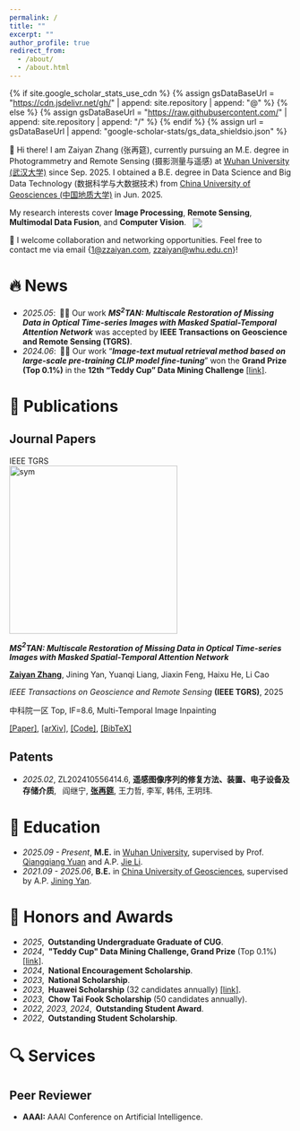 ```yaml
---
permalink: /
title: ""
excerpt: ""
author_profile: true
redirect_from: 
  - /about/
  - /about.html
---
```


{% if site.google_scholar_stats_use_cdn %}
{% assign gsDataBaseUrl = "https://cdn.jsdelivr.net/gh/" | append: site.repository | append: "@" %}
{% else %}
{% assign gsDataBaseUrl = "https://raw.githubusercontent.com/" | append: site.repository | append: "/" %}
{% endif %}
{% assign url = gsDataBaseUrl | append: "google-scholar-stats/gs_data_shieldsio.json" %}

<span class='anchor' id='about-me'></span>

👋 Hi there! I am Zaiyan Zhang (张再筵), currently pursuing an M.E. degree in Photogrammetry and Remote Sensing (摄影测量与遥感) at [Wuhan University (武汉大学)](https://www.whu.edu.cn/) since Sep. 2025. I obtained a B.E. degree in Data Science and Big Data Technology (数据科学与大数据技术) from [China University of Geosciences (中国地质大学)](https://www.cug.edu.cn/) in Jun. 2025. 

My research interests cover <strong>Image Processing</strong>, <strong>Remote Sensing</strong>, <strong>Multimodal Data Fusion</strong>, and <strong>Computer Vision</strong>. <a href='https://scholar.google.com/citations?user=ZpxXejIAAAAJ'><img src="https://img.shields.io/endpoint?logo=Google%20Scholar&url=https%3A%2F%2Fcdn.jsdelivr.net%2Fgh%2Fzzaiyan%2Fzzaiyan.github.io@google-scholar-stats%2Fgs_data_shieldsio.json&labelColor=f6f6f6&color=9cf&style=flat&label=citations" style="vertical-align:middle;margin-left:8px;"></a>

🤝 I welcome collaboration and networking opportunities. Feel free to contact me via email {[1@zzaiyan.com](mailto:1@zzaiyan.com), [zzaiyan@whu.edu.cn](mailto:zzaiyan@whu.edu.cn)}!

<!-- My research interest includes image processing, time series analysis, land cover change detection, computer vision, and deep learning. I have published more than 100 papers at the top international AI conferences with total <a href='https://scholar.google.com/citations?user=DhtAFkwAAAAJ'>google scholar citations <strong><span id='total_cit'>260000+</span></strong></a> (You can also use google scholar badge <a href='https://scholar.google.com/citations?user=DhtAFkwAAAAJ'><img src="https://img.shields.io/endpoint?url={{ url | url_encode }}&logo=Google%20Scholar&labelColor=f6f6f6&color=9cf&style=flat&label=citations"></a>). -->


# 🔥 News
- *2025.05*:&ensp;🎉🎉 Our work ***MS$^2$TAN: Multiscale Restoration of Missing Data in Optical Time-series Images with Masked Spatial-Temporal Attention Network*** was accepted by **IEEE Transactions on Geoscience and Remote Sensing (TGRS)**.
- *2024.06*:&ensp;🎉🎉 Our work “***Image-text mutual retrieval method based on large-scale pre-training CLIP model fine-tuning***” won the **Grand Prize (Top 0.1%)** in the **12th “Teddy Cup” Data Mining Challenge** [[link]](https://www.tipdm.org/dsej12/2429.jhtml).


# 📝 Publications 

<!-- 显示总引用量 -->
<!-- <span id="total_cit">0</span> -->

<!-- 显示单篇论文引用量 -->
<!-- <strong><span class="show_paper_citations" data="ZpxXejIAAAAJ:u-x6o8ySG0sC"></span></strong> -->

<!-- 显示总引用量徽章 -->
<!-- <a href='https://scholar.google.com/citations?user=ZpxXejIAAAAJ'><img src="https://img.shields.io/endpoint?logo=Google%20Scholar&url=https%3A%2F%2Fcdn.jsdelivr.net%2Fgh%2Fzzaiyan%2Fzzaiyan.github.io@google-scholar-stats%2Fgs_data_shieldsio.json&labelColor=f6f6f6&color=9cf&style=flat&label=citations"></a> -->

## Journal Papers

<div class='paper-box'><div class='paper-box-image'><div><div class="badge">IEEE TGRS</div><img src='https://arxiv.org/html/2406.13358v2/x2.png' alt="sym" width="300"></div></div>
<div class='paper-box-text' markdown="1">

***MS$^2$TAN: Multiscale Restoration of Missing Data in Optical Time-series Images with Masked Spatial-Temporal Attention Network***

**<u>Zaiyan Zhang</u>**, Jining Yan, Yuanqi Liang, Jiaxin Feng, Haixu He, Li Cao

*IEEE Transactions on Geoscience and Remote Sensing* **(IEEE TGRS)**, 2025

中科院一区 Top, IF=8.6, Multi-Temporal Image Inpainting <span class="show_paper_citations" data="ZpxXejIAAAAJ:u-x6o8ySG0sC"></span>

[[Paper]](https://doi.org/10.1109/tgrs.2025.3574799), [[arXiv]](https://arxiv.org/abs/2406.13358), [[Code]](https://github.com/CUG-BEODL/MS2TAN), [[BibTeX]](#bibtex-ms2tan)

</div>
</div>

<!-- ## Conference Papers -->

<!-- - [Lorem ipsum dolor sit amet, consectetur adipiscing elit. Vivamus ornare aliquet ipsum, ac tempus justo dapibus sit amet](https://github.com), A, B, C, **CVPR 2020** -->

<!-- ## Preprints -->

## Patents

- *2025.02*, ZL202410556414.6, **遥感图像序列的修复方法、装置、电子设备及存储介质**, &ensp;阎继宁, **<u>张再筵</u>**, 王力哲, 李军, 韩伟, 王玥玮.

# 📖 Education
- *2025.09 - Present*, **M.E.** in [Wuhan University](https://www.whu.edu.cn/), supervised by Prof. [Qiangqiang Yuan](https://scholar.google.com/citations?user=aItnA-sAAAAJ) and A.P. [Jie Li](https://scholar.google.com/citations?user=W4VvnDMAAAAJ).
- *2021.09 - 2025.06*, **B.E.** in [China University of Geosciences](https://www.cug.edu.cn/), supervised by A.P. [Jining Yan](https://scholar.google.com/citations?user=iYTHxQcAAAAJ). 


<!-- 备选Emoji：🎖🏅💎🏆 -->
# 🏅 Honors and Awards
- *2025*,&ensp;**Outstanding Undergraduate Graduate of CUG**.
- *2024*,&ensp;**"Teddy Cup" Data Mining Challenge, Grand Prize** (Top 0.1%) [[link]](https://www.tipdm.org/dsej12/2429.jhtml).
- *2024*,&ensp;**National Encouragement Scholarship**.
- *2023*,&ensp;**National Scholarship**.
- *2023*,&ensp;**Huawei Scholarship** (32 candidates annually) [[link]](https://cs.cug.edu.cn/info/1019/6103.htm).
- *2023*,&ensp;**Chow Tai Fook Scholarship** (50 candidates annually).
- *2022, 2023, 2024*,&ensp;**Outstanding Student Award**.
- *2022*,&ensp;**Outstanding Student Scholarship**.


# 🔍 Services

## Peer Reviewer

- **AAAI:** AAAI Conference on Artificial Intelligence.


<!-- # 💬 Invited Talks
- *2021.06*, Lorem ipsum dolor sit amet, consectetur adipiscing elit. Vivamus ornare aliquet ipsum, ac tempus justo dapibus sit amet. 
- *2021.03*, Lorem ipsum dolor sit amet, consectetur adipiscing elit. Vivamus ornare aliquet ipsum, ac tempus justo dapibus sit amet.  \| [\[video\]](https://github.com/)

# 💻 Internships
- *2019.05 - 2020.02*, [Lorem](https://github.com/), China. -->